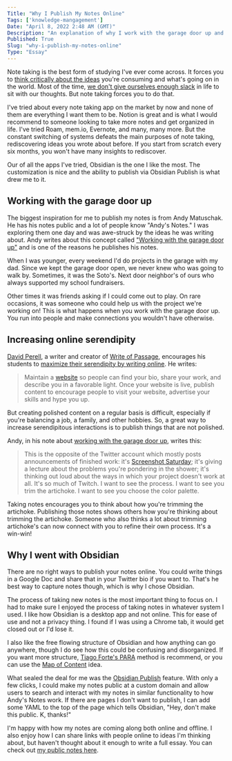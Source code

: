 ```yaml
---
Title: "Why I Publish My Notes Online"
Tags: ['knowledge-mangagement']
Date: "April 8, 2022 2:48 AM (GMT)"
Description: "An explanation of why I work with the garage door up and why I chose to use Obsidian as my note-taking app of choice."
Published: True
Slug: "why-i-publish-my-notes-online"
Type: "Essay"
---
```


Note taking is the best form of studying I've ever come across. It forces you to [think critically about the ideas](https://twitter.com/mollyfmielke/status/1496212938788642824?s=20&t=Ta8qrVFPaf9aa2nRVDBnXg) you're consuming and what's going on in the world. Most of the time, [we don't give ourselves enough slack](https://fs.blog/slack/) in life to sit with our thoughts. But note taking forces you to do that.

I've tried about every note taking app on the market by now and none of them are everything I want them to be. Notion is great and is what I would recommend to someone looking to take more notes and get organized in life. I've tried Roam, mem.io, Evernote, and many, many more. But the constant switching of systems defeats the main purposes of note taking, rediscovering ideas you wrote about before. If you start from scratch every six months, you won't have many insights to rediscover.

Our of all the apps I've tried, Obsidian is the one I like the most. The customization is nice and the ability to publish via Obsidian Publish is what drew me to it.

## Working with the garage door up

The biggest inspiration for me to publish my notes is from Andy Matuschak. He has his notes public and a lot of people know "Andy's Notes." I was exploring them one day and was awe-struck by the ideas he was writing about. Andy writes about this concept called ["Working with the garage door up"](https://notes.andymatuschak.org/Work_with_the_garage_door_up) and is one of the reasons he publishes his notes.

When I was younger, every weekend I'd do projects in the garage with my dad. Since we kept the garage door open, we never knew who was going to walk by. Sometimes, it was the Soto's. Next door neighbor's of ours who always supported my school fundraisers.

Other times it was friends asking if I could come out to play. On rare occasions, it was someone who could help us with the project we're working on! This is what happens when you work with the garage door up. You run into people and make connections you wouldn't have otherwise.

## Increasing online serendipity

[David Perell](https://perell.com/), a writer and creator of [Write of Passage](https://writeofpassage.school/), encourages his students to [maximize their serendipity by writing online](https://perell.com/essay/serendipity/). He writes:

> Maintain a [website](http://perell.com/join) so people can find your bio, share your work, and describe you in a favorable light. Once your website is live, publish content to encourage people to visit your website, advertise your skills and hype you up.

But creating polished content on a regular basis is difficult, especially if you're balancing a job, a family, and other hobbies. So, a great way to increase serendipitous interactions is to publish things that are not polished.

Andy, in his note about [working with the garage door up](https://notes.andymatuschak.org/Work_with_the_garage_door_up), writes this:

> This is the opposite of the Twitter account which mostly posts announcements of finished work: it's [Screenshot Saturday](https://twitter.com/hashtag/screenshotsaturday?lang=en); it's giving a lecture about the problems you're pondering in the shower; it's thinking out loud about the ways in which your project doesn't work at all. It's so much of Twitch. I want to see the process. I want to see you trim the artichoke. I want to see you choose the color palette.

Taking notes encourages you to think about how you're trimming the artichoke. Publishing those notes shows others how you're thinking about trimming the artichoke. Someone who also thinks a lot about trimming artichoke's can now connect with you to refine their own process. It's a win-win!

## Why I went with Obsidian

There are no right ways to publish your notes online. You could write things in a Google Doc and share that in your Twitter bio if you want to. That's he best way to capture notes though, which is why I chose Obsidian.

The process of taking new notes is the most important thing to focus on. I had to make sure I enjoyed the process of taking notes in whatever system I used. I like how Obsidian is a desktop app and not online. This for ease of use and not a privacy thing. I found if I was using a Chrome tab, it would get closed out or I'd lose it.

I also like the free flowing structure of Obsidian and how anything can go anywhere, though I do see how this could be confusing and disorganized. If you want more structure, [Tiago Forte's PARA](https://fortelabs.co/blog/para/) method is recommend, or you can use the [Map of Content](https://www.youtube.com/watch?v=7GqQKCT0PZ4) idea.

What sealed the deal for me was the [Obsidian Publish](https://obsidian.md/publish) feature. With only a few clicks, I could make my notes public at a custom domain and allow users to search and interact with my notes in similar functionality to how Andy's Notes work. If there are pages I don't want to publish, I can add some YAML to the top of the page which tells Obsidian, "Hey, don't make this public. K, thanks!"

I'm happy with how my notes are coming along both online and offline. I also enjoy how I can share links with people online to ideas I'm thinking about, but haven't thought about it enough to write a full essay. You can check out [my public notes here](https://notes.daltonmabery.com/About+these+notes).